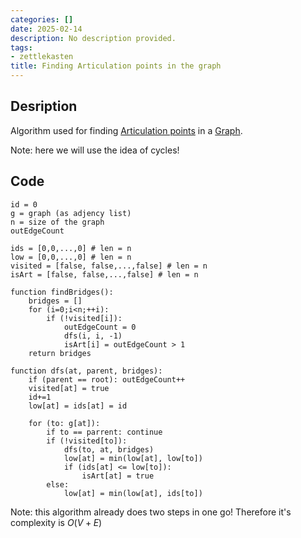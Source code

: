 ```yaml
---
categories: []
date: 2025-02-14
description: No description provided.
tags:
- zettlekasten
title: Finding Articulation points in the graph
---
```


## Desription

Algorithm used for finding [Articulation points](Articulation%20points.md) in a [Graph](Graph.md).

Note: here we will use the idea of cycles!

## Code

```pseudo
id = 0
g = graph (as adjency list)
n = size of the graph
outEdgeCount

ids = [0,0,...,0] # len = n
low = [0,0,...,0] # len = n
visited = [false, false,...,false] # len = n
isArt = [false, false,...,false] # len = n

function findBridges():
	bridges = []
	for (i=0;i<n;++i):
		if (!visited[i]):
			outEdgeCount = 0
			dfs(i, i, -1)
			isArt[i] = outEdgeCount > 1
	return bridges

function dfs(at, parent, bridges):
	if (parent == root): outEdgeCount++
	visited[at] = true
	id+=1
	low[at] = ids[at] = id

	for (to: g[at]):
		if to == parrent: continue
		if (!visited[to]):
			dfs(to, at, bridges)
			low[at] = min(low[at], low[to])
			if (ids[at] <= low[to]):
				isArt[at] = true
		else:
			low[at] = min(low[at], ids[to])
```

Note: this algorithm already does two steps in one go! Therefore it's complexity is $O(V+E)$